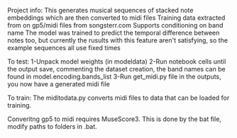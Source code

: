 Project info:
This generates musical sequences of stacked note embeddings which are then converted to midi files
Training data extracted from on gp5/midi files from songsterr.com
Supports conditioning on band name
The model was trained to predict the temporal difference between notes too, but currently the rusults with this feature aren't satisfying, so the example sequences all use fixed times

To test:
1-Unpack model weights (in modeldata)
2-Run notebook cells until the output save, commenting the dataset creation, the band names can be found in model.encoding.bands_list
3-Run get_midi.py file in the outputs, you now have a generated midi file

To train:
The miditodata.py converts midi files to data that can be loaded for training. 

Converitng gp5 to midi requires MuseScore3. This is done by the bat file, modify paths to folders in .bat.
